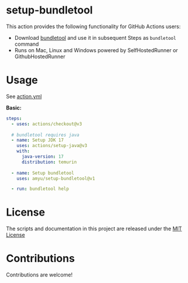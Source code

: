 # setup-bundletool

This action provides the following functionality for GitHub Actions users:

- Download [bundletool](https://github.com/google/bundletool/releases) and use it in subsequent Steps as `bundletool` command
- Runs on Mac, Linux and Windows powered by SelfHostedRunner or GithubHostedRunner

# Usage

See [action.yml](action.yml)

**Basic:**
```yaml
steps:
  - uses: actions/checkout@v3
    
  # bundletool requires java
  - name: Setup JDK 17
    uses: actions/setup-java@v3
    with:
      java-version: 17
      distribution: temurin
      
  - name: Setup bundletool
    uses: amyu/setup-bundletool@v1

  - run: bundletool help
```

# License

The scripts and documentation in this project are released under the [MIT License](LICENSE)

# Contributions

Contributions are welcome!
